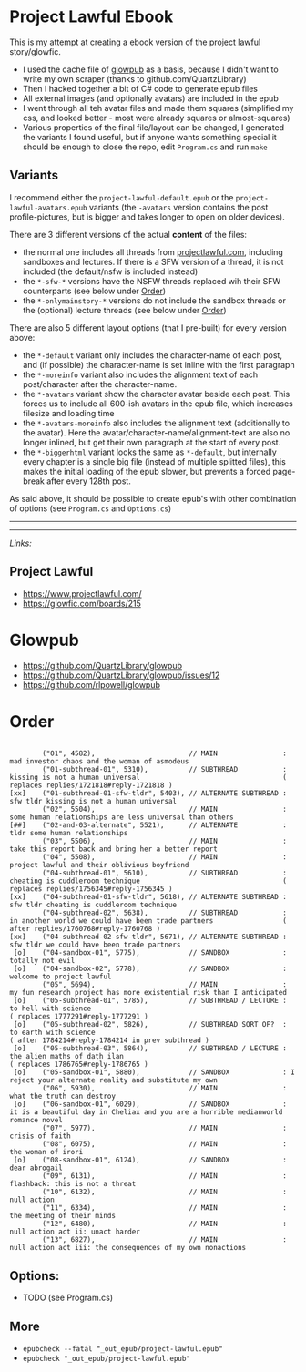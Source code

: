 
# Project Lawful Ebook

This is my attempt at creating a ebook version of the [project lawful](https://www.projectlawful.com/) story/glowfic.

 - I used the cache file of [glowpub](https://github.com/QuartzLibrary/glowpub) as a basis, 
   because I didn't want to write my own scraper (thanks to github.com/QuartzLibrary)
 - Then I hacked together a bit of C# code to generate epub files
 - All external images (and optionally avatars) are included in the epub
 - I went through all teh avatar files and made them squares (simplified my css, and looked better - most were already squares or almost-squares)
 - Various properties of the final file/layout can be changed, I generated the variants I found useful, but if anyone wants something special it should be enough to close the repo, edit `Program.cs` and run `make` 

## Variants

I recommend either the `project-lawful-default.epub` or the `project-lawful-avatars.epub` variants
(the `-avatars` version contains the post profile-pictures, but is bigger and takes longer to open on older devices).

There are 3 different versions of the actual **content** of the files:
  - the normal one includes all threads from [projectlawful.com](https://www.projectlawful.com/), including sandboxes and lectures. If there is a SFW version of a thread, it is not included (the default/nsfw is included instead)
  - the `*-sfw-*` versions have the NSFW threads replaced wih their SFW counterparts (see below under [Order](#order))
  - the `*-onlymainstory-*` versions do not include the sandbox threads or the (optional) lecture threads (see below under [Order](#order))

There are also 5 different layout options (that I pre-built) for every version above:
  - the `*-default` variant only includes the character-name of each post, and (if possible) the character-name is set inline with the first paragraph
  - the `*-moreinfo` variant also includes the alignment text of each post/character after the character-name.
  - the `*-avatars` variant show the character avatar beside each post. This forces us to include all 600-ish avatars in the epub file, which increases filesize and loading time
  - the `*-avatars-moreinfo` also includes the alignment text (additionally to the avatar). Here the avatar/character-name/alignment-text are also no longer inlined, but get their own paragraph at the start of every post.
  - the `*-biggerhtml` variant looks the same as `*-default`, but internally every chapter is a single big file (instead of multiple splitted files), this makes the initial loading of the epub slower, but prevents a forced page-break after every 128th post.

As said above, it should be possible to create epub's with other combination of options (see `Program.cs` and `Options.cs`)

----

----

*Links:*

## Project Lawful

 - https://www.projectlawful.com/
 - https://glowfic.com/boards/215

 # Glowpub

 - https://github.com/QuartzLibrary/glowpub
 - https://github.com/QuartzLibrary/glowpub/issues/12
 - https://github.com/rlpowell/glowpub

 # Order

~~~~~~~

        ("01", 4582),                       // MAIN                : mad investor chaos and the woman of asmodeus
        ("01-subthread-01", 5310),          // SUBTHREAD           : kissing is not a human universal                                   ( replaces replies/1721818#reply-1721818 )
[xx]    ("01-subthread-01-sfw-tldr", 5403), // ALTERNATE SUBTHREAD : sfw tldr kissing is not a human universal
        ("02", 5504),                       // MAIN                : some human relationships are less universal than others
[##]    ("02-and-03-alternate", 5521),      // ALTERNATE           : tldr some human relationships
        ("03", 5506),                       // MAIN                : take this report back and bring her a better report
        ("04", 5508),                       // MAIN                : project lawful and their oblivious boyfriend
        ("04-subthread-01", 5610),          // SUBTHREAD           : cheating is cuddleroom technique                                   ( replaces replies/1756345#reply-1756345 )
[xx]    ("04-subthread-01-sfw-tldr", 5618), // ALTERNATE SUBTHREAD : sfw tldr cheating is cuddleroom technique
        ("04-subthread-02", 5638),          // SUBTHREAD           : in another world we could have been trade partners                 ( after replies/1760768#reply-1760768 )
[xx]    ("04-subthread-02-sfw-tldr", 5671), // ALTERNATE SUBTHREAD : sfw tldr we could have been trade partners
 [o]    ("04-sandbox-01", 5775),            // SANDBOX             : totally not evil
 [o]    ("04-sandbox-02", 5778),            // SANDBOX             : welcome to project lawful
        ("05", 5694),                       // MAIN                : my fun research project has more existential risk than I anticipated
 [o]    ("05-subthread-01", 5785),          // SUBTHREAD / LECTURE : to hell with science                                                   ( replaces 1777291#reply-1777291 )
 [o]    ("05-subthread-02", 5826),          // SUBTHREAD SORT OF?  : to earth with science                                                  ( after 1784214#reply-1784214 in prev subthread )
 [o]    ("05-subthread-03", 5864),          // SUBTHREAD / LECTURE : the alien maths of dath ilan                                           ( replaces 1786765#reply-1786765 )
 [o]    ("05-sandbox-01", 5880),            // SANDBOX             : I reject your alternate reality and substitute my own
        ("06", 5930),                       // MAIN                : what the truth can destroy
 [o]    ("06-sandbox-01", 6029),            // SANDBOX             : it is a beautiful day in Cheliax and you are a horrible medianworld romance novel
        ("07", 5977),                       // MAIN                : crisis of faith
        ("08", 6075),                       // MAIN                : the woman of irori
 [o]    ("08-sandbox-01", 6124),            // SANDBOX             : dear abrogail
        ("09", 6131),                       // MAIN                : flashback: this is not a threat
        ("10", 6132),                       // MAIN                : null action
        ("11", 6334),                       // MAIN                : the meeting of their minds 
        ("12", 6480),                       // MAIN                : null action act ii: unact harder
        ("13", 6827),                       // MAIN                : null action act iii: the consequences of my own nonactions

~~~~~~~

## Options:

 - TODO (see Program.cs)


## More

- `epubcheck --fatal "_out_epub/project-lawful.epub"`
- `epubcheck "_out_epub/project-lawful.epub"`